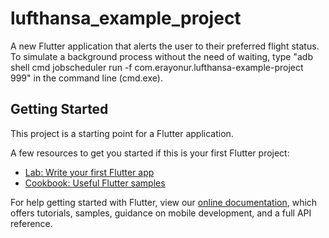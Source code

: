 # lufthansa_example_project

A new Flutter application that alerts the user to their preferred flight status.
To simulate a background process without the need of waiting, type "adb shell cmd jobscheduler run -f com.erayonur.lufthansa-example-project 999" in the command line (cmd.exe).

## Getting Started

This project is a starting point for a Flutter application.

A few resources to get you started if this is your first Flutter project:

- [Lab: Write your first Flutter app](https://flutter.dev/docs/get-started/codelab)
- [Cookbook: Useful Flutter samples](https://flutter.dev/docs/cookbook)

For help getting started with Flutter, view our
[online documentation](https://flutter.dev/docs), which offers tutorials,
samples, guidance on mobile development, and a full API reference.
